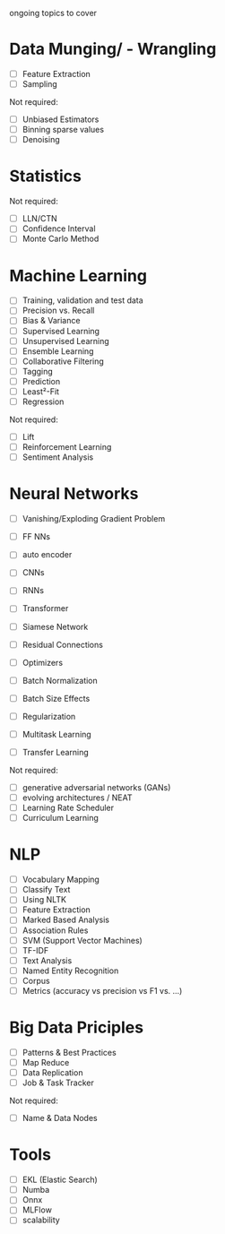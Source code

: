 ongoing topics to cover

# Data Munging/ - Wrangling
- [ ] Feature Extraction
- [ ] Sampling

Not required:
- [ ] Unbiased Estimators
- [ ] Binning sparse values
- [ ] Denoising

# Statistics
Not required:
- [ ] LLN/CTN
- [ ] Confidence Interval
- [ ] Monte Carlo Method

# Machine Learning
- [ ] Training, validation and test data
- [ ] Precision vs. Recall
- [ ] Bias & Variance
- [ ] Supervised Learning
- [ ] Unsupervised Learning
- [ ] Ensemble Learning
- [ ] Collaborative Filtering
- [ ] Tagging
- [ ] Prediction
- [ ] Least²-Fit
- [ ] Regression
 
Not required:
- [ ] Lift
- [ ] Reinforcement Learning
- [ ] Sentiment Analysis

# Neural Networks
- [ ] Vanishing/Exploding Gradient Problem
- [ ] FF NNs
- [ ] auto encoder
- [ ] CNNs
- [ ] RNNs
- [ ] Transformer
- [ ] Siamese Network
- [ ] Residual Connections
- [ ] Optimizers
- [ ] Batch Normalization
- [ ] Batch Size Effects
- [ ] Regularization
- [ ] Multitask Learning
- [ ] Transfer Learning


Not required:
- [ ] generative adversarial networks (GANs)
- [ ] evolving architectures / NEAT
- [ ] Learning Rate Scheduler
- [ ] Curriculum Learning

# NLP
- [ ] Vocabulary Mapping
- [ ] Classify Text
- [ ] Using NLTK
- [ ] Feature Extraction
- [ ] Marked Based Analysis
- [ ] Association Rules
- [ ] SVM (Support Vector Machines)
- [ ] TF-IDF
- [ ] Text Analysis
- [ ] Named Entity Recognition
- [ ] Corpus
- [ ] Metrics (accuracy vs precision vs F1 vs. ...)

# Big Data Priciples
- [ ] Patterns & Best Practices
- [ ] Map Reduce
- [ ] Data Replication
- [ ] Job & Task Tracker

Not required:
- [ ] Name & Data Nodes


# Tools
- [ ] EKL (Elastic Search)
- [ ] Numba
- [ ] Onnx
- [ ] MLFlow
- [ ] scalability
